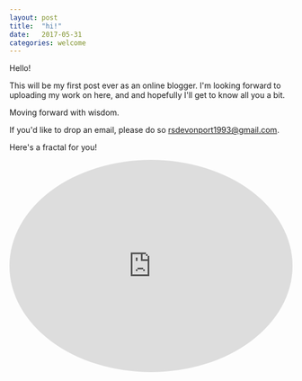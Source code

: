 ```yaml
---
layout: post
title:  "hi!"
date:   2017-05-31 
categories: welcome
---
```

Hello!

This will be my first post ever as an online blogger. I'm looking forward to uploading my work on here, and and hopefully I'll get to know all you a bit.

Moving forward with wisdom.

If you'd like to drop an email, please do so [rsdevonport1993@gmail.com](mailto:rsdevonport1993@gmail.com).

Here's a fractal for you! 

<div style="width:100%;height:0;padding-bottom:75%;position:relative;"><iframe src="https://giphy.com/embed/xUA7aQJOgAdl3dtbTW" width="100%" height="100%"  style="position:absolute;border-radius:50%" margin="auto"  frameBorder="0" class="giphy-embed" allowFullScreen></iframe></div><p><a href="https://giphy.com/gifs/fractals-xUA7aQJOgAdl3dtbTW"></a></p>

[dastardlymut]:      https://dastardlymut.github.io/home/

